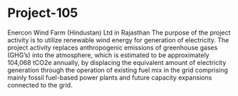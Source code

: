 # Project-105
Enercon Wind Farm (Hindustan) Ltd in Rajasthan
The purpose of the project activity is to utilize renewable wind energy for generation of electricity. 
The project activity replaces anthropogenic emissions of greenhouse gases (GHG’s) into the atmosphere, 
which is estimated to be approximately 104,068 tCO2e annually, by displacing the equivalent amount of 
electricity generation through the operation of existing fuel mix in the grid comprising mainly fossil fuel-based power plants and future capacity expansions connected to the grid.
